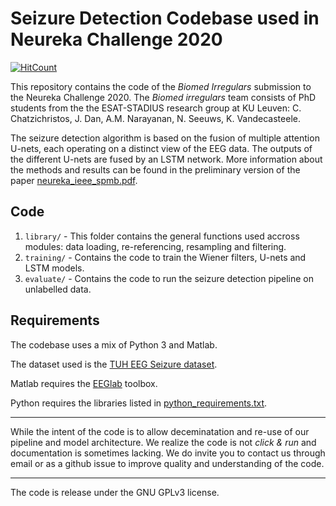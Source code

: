 # Seizure Detection Codebase used in Neureka Challenge 2020

 [![HitCount](http://hits.dwyl.com/mabhijithn/irregulars-neureka-codebase.svg)](http://hits.dwyl.com/mabhijithn/irregulars-neureka-codebase)

This repository contains the code of the *Biomed Irregulars* submission to the Neureka Challenge 2020. The *Biomed irregulars* team consists of PhD students from the the ESAT-STADIUS research group at KU Leuven: C. Chatzichristos, J. Dan, A.M. Narayanan, N. Seeuws, K. Vandecasteele.

The seizure detection algorithm is based on the fusion of multiple attention U-nets, each operating on a distinct view of the EEG data. The outputs of the different U-nets are fused by an LSTM network. More information about the methods and results can be found in the preliminary version of the paper [neureka_ieee_spmb.pdf](neureka_ieee_spmb.pdf).


## Code
1. `library/` - This folder contains the general functions used accross modules: data loading, re-referencing, resampling and filtering.
2. `training/` - Contains the code to train the Wiener filters, U-nets and LSTM models.
3. `evaluate/` - Contains the code to run the seizure detection pipeline on unlabelled data.

## Requirements

The codebase uses a mix of Python 3 and Matlab.

The dataset used is the [TUH EEG Seizure dataset](https://www.isip.piconepress.com/projects/tuh_eeg/html/downloads.shtml).

Matlab requires the [EEGlab](https://sccn.ucsd.edu/eeglab/index.php) toolbox.

Python requires the libraries listed in [python_requirements.txt](python_requirements.txt).

----

While the intent of the code is to allow deceminatation and re-use of our pipeline and model architecture. We realize the code is not *click & run* and documentation is sometimes lacking. We do invite you to contact us through email or as a github issue to improve quality and understanding of the code.


---

The code is release under the GNU GPLv3 license.

  
